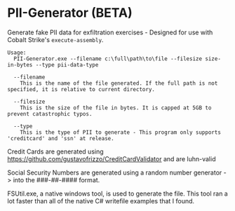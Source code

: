 # PII-Generator (BETA)
Generate fake PII data for exfiltration exercises - Designed for use with Cobalt Strike's `execute-assembly`.

```
Usage:
  PII-Generator.exe --filename c:\full\path\to\file --filesize size-in-bytes --type pii-data-type

  --filename
    This is the name of the file generated. If the full path is not specified, it is relative to current directory.

  --filesize
    This is the size of the file in bytes. It is capped at 5GB to prevent catastrophic typos.

  --type
    This is the type of PII to generate - This program only supports 'creditcard' and 'ssn' at release.

```

Credit Cards are generated using https://github.com/gustavofrizzo/CreditCardValidator and are luhn-valid

Social Security Numbers are generated using a random number generator -> into the ###-##-#### format.



FSUtil.exe, a native windows tool, is used to generate the file. This tool ran a lot faster than all of the native C# writefile examples that I found.
